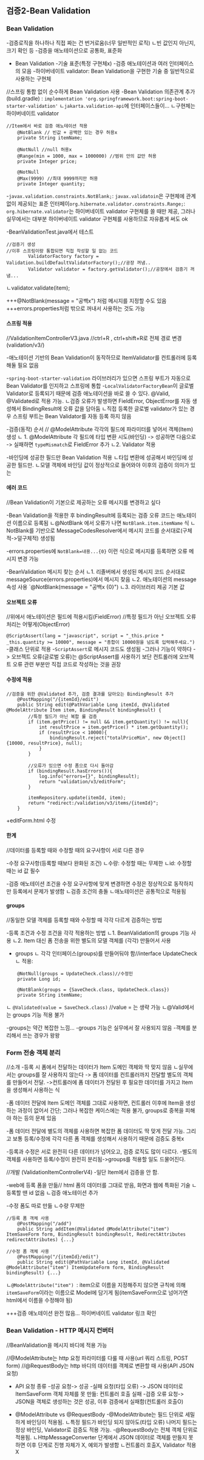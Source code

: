## 검증2-Bean Validation
### Bean Validation

-검증로직을 하나하나 직접 짜는 건 번거로움(너무 일반적인 로직)
ㄴ빈 값인지 아닌지, 크기 확인 등
-검증을 애노테이션으로 공통화, 표준화

- Bean Validation
-기술 표준(특정 구현체x)
-검증 애노테이션과 여러 인터페이스의 모음
-하이버네이트 validator: Bean Validation을 구현한 기술 중 일반적으로 사용하는 구현체

//스프링 통합 없이 순수하게 Bean Validation 사용
-Bean Validation 의존관계 추가(build.gradle)
: `implementation 'org.springframework.boot:spring-boot-starter-validation'`
ㄴ`jakarta.validation-api`에 인터페이스들이...
ㄴ구현체는 하이버네이트 validator

```
//Item에서 바로 검증 애노테이션 적용
    @NotBlank // 빈값 + 공백만 있는 경우 허용x
    private String itemName;

    @NotNull //null 허용x
    @Range(min = 1000, max = 1000000) //범위 안의 값만 허용
    private Integer price;

    @NotNull
    @Max(9999) //최대 9999까지만 허용
    private Integer quantity;
```

-`javax.validation.constraints.NotBlank;`: `javax.validatoin`은 구현체에 관계없이 제공되는 표준 인터페이`org.hibernate.validator.constraints.Range;`: `org.hibernate.validator`는 하이버네이트 validator 구현체를 쓸 때만 제공, 그러나 실무에서는 대부분 하이버네이트 validator 구현체를 사용하므로 자유롭게 써도 ok

-BeanValidationTest.java에서 테스트
```
//검증기 생성
//이후 스프링이랑 통합되면 직접 작성할 일 없는 코드
        ValidatorFactory factory = Validation.buildDefaultValidatorFactory();//공장 꺼냄..
        Validator validator = factory.getValidator();//공장에서 검증기 꺼냄...

```
ㄴvalidator.validate(item);

+++@NotBlank(message = "공백x") 처럼 메시지를 지정할 수도 있음
+++errors.properties처럼 밖으로 꺼내서 사용하는 것도 가능


#### 스프링 적용
//ValidationItemControllerV3.java
//ctrl+R , ctrl+shift+R로 전체 경로 변경(validation/v3/)

-애노테이션 기반의 Bean Validation이 동작하므로 ItemValidator를 컨트롤러에 등록해둘 필요 없음

-`spring-boot-starter-validation` 라이브러리가 있으면 스프링 부트가 자동으로 Bean Validator를 인지하고 스프링에 통합
-`LocalValidatorFactoryBean`이 글로벌 Validator로 등록되기 때문에 검증 애노테이션을 바로 쓸 수 있다. @Valid, @Validated로 적용 가능. 
ㄴ검증 오류가 발생하면 FieldError, ObjectError를 자동 생성해서 BindingResult에 오류 값을 담아둠
ㄴ직접 등록한 글로벌 validator가 있는 경우 스프링 부트는 Bean Validator를 자동 등록 하지 않음 

-검증(동작) 순서
// @ModelAttribute 각각의 필드에 파라미터를 넣어서 객체(Item) 생성
ㄴ 1. @ModelAttribute 각 필드에 타입 변환 시도(바인딩)
-> 성공하면 다음으로
-> 실패하면 `typeMismatch`로 FieldError 추가
ㄴ2. Validator 적용

-바인딩에 성공한 필드만 Bean Validation 적용
ㄴ타입 변환에 성공해서 바인딩에 성공한 필드만.
ㄴ모델 객체에 바인딩 값이 정상적으로 들어와야 이후의 검증이 의미가 있는


#### 에러 코드
//Bean Validation이 기본으로 제공하는 오류 메시지를 변경하고 싶다

-Bean Validation을 적용한 후 bindingResult에 등록되는 검증 오류 코드는 애노테이션 이름으로 등록됨
ㄴ@NotBlank 에서 오류가 나면 `NotBlank.item.itemName` 식
ㄴNotBlank를 기반으로 MessageCodesResolver에서 메시지 코드를 순서대로(구체적->덜구체적) 생성됨

-errors.properties에 `NotBlank=내용...{0}` 이런 식으로 메시지를 등록하면 오류 메시지 변경 가능

-BeanValidation 메시지 찾는 순서
ㄴ1. 리졸버에서 생성된 메시지 코드 순서대로 messageSource(errors.properties)에서 메시지 찾음
ㄴ2. 애노테이션의 message 속성 사용 `@NotBlank(message = "공백x {0}")
ㄴ3. 라이브러리 제공 기본 값


#### 오브젝트 오류
//위에서 애노테이션은 필드에 적용시킴(FieldError)
//특정 필드가 아닌 오브젝트 오류 처리는 어떻게(ObjectError)

`@ScriptAssert(lang = "javascript", script = "_this.price * _this.quantity >= 10000", message = "총합이 10000원을 넘도록 입력해주세요.")`
-클래스 단위로 적용
-`ScriptAssert`로 메시지 코드도 생성됨
-그러나 기능이 약하다 
-> 오브젝트 오류(글로벌 오류)는 @ScriptAssert를 사용하기 보단 컨트롤러에 오브젝트 오류 관련 부분만 직접 코드로 작성하는 것을 권장


#### 수정에 적용
```
//검증을 위한 @Validated 추가, 검증 결과를 담아오는 BindingResult 추가
    @PostMapping("/{itemId}/edit")
    public String edit(@PathVariable Long itemId, @Validated @ModelAttribute Item item, BindingResult bindingResult) {
        //특정 필드가 아닌 복합 룰 검증
        if (item.getPrice() != null && item.getQuantity() != null){
            int resultPrice = item.getPrice() * item.getQuantity();
            if (resultPrice < 10000){
                bindingResult.reject("totalPriceMin", new Object[]{10000, resultPrice}, null);
            }
        }

        //오류가 있으면 수정 폼으로 다시 돌아감
        if (bindingResult.hasErrors()){
            log.info("errors={}", bindingResult);
            return "validation/v3/editForm";
        }

        itemRepository.update(itemId, item);
        return "redirect:/validation/v3/items/{itemId}";
    }
```

+editForm.html 수정


#### 한계
//데이터를 등록할 때와 수정할 때의 요구사항이 서로 다른 경우

-수정 요구사항(등록할 때보다 완화된 조건)
ㄴ수량: 수정할 때는 무제한
ㄴid: 수정할 때는 id 값 필수

-검증 애노테이션 조건을 수정 요구사항에 맞게 변경하면 수정은 정상적으로 동작하지만 등록에서 문제가 발생함
ㄴ검증 조건의 충돌
ㄴ애노테이션은 공통적으로 적용됨


#### groups
//동일한 모델 객체를 등록할 때와 수정할 때 각각 다르게 검증하는 방법

-등록 조건과 수정 조건을 각각 적용하는 방법
ㄴ1. BeanValidation의 groups 기능 사용
ㄴ2. Item 대신 폼 전송을 위한 별도의 모델 객체를 (각각) 만들어서 사용

- groups
ㄴ 각각 인터페이스(groups)를 만들어둬야 함//interface UpdateCheck
ㄴ 적용: 
```
    @NotNull(groups = UpdateCheck.class)//수정민
    private Long id;

    @NotBlank(groups = {SaveCheck.class, UpdateCheck.class})
    private String itemName;
```
ㄴ `@Validated(value = SaveCheck.class)` //value = 는 생략 가능
ㄴ@Valid에서는 groups 기능 적용 불가

-groups는 약간 복잡한 느낌...
-groups 기능은 실무에서 잘 사용되지 않음
-객체를 분리해서 쓰는 경우가 왕왕


### Form 전송 객체 분리

//소개
-등록 시 폼에서 전달하는 데이터가 Item 도메인 객체와 딱 맞지 않음
ㄴ실무에서는 groups를 잘 사용하지 않는다
-> 폼 데이터를 컨트롤러까지 전달할 별도의 객체를 만들어서 전달.
->컨트롤러에 폼 데이터가 전달된 후 필요한 데이터를 가지고 Item을 생성해서 사용하는 식

-폼 데이터 전달에 Item 도메인 객체를 그대로 사용하면, 컨트롤러 이후에 Item을 생성하는 과정이 없어서 간단; 그러나 복잡한 케이스에는 적용 불가, groups로 중복을 피해야 하는 등의 문제 있음

-폼 데이터 전달에 별도의 객체를 사용하면 복잡한 폼 데이터도 딱 맞게 전달 가능. 그리고 보통 등록/수정에 각각 다른 폼 객체를 생성해서 사용하기 때문에 검증도 중복x

-등록과 수정은 서로 완전히 다른 데이터가 넘어오고, 검증 로직도 많이 다르다. 
-별도의 객체를 사용하면 등록/수정이 완전히 분리됨->groups를 적용할 일도 드물어진다.


//개발
(ValidationItemControllerV4)
-일단 Item에서 검증을 안 함.

-web에 등록 폼을 만듦// html 폼의 데이터를 그대로 받음, 화면과 웹에 특화된 기술
ㄴ등록할 땐 id 없음
ㄴ검증 애노테이션 추가

-수정 폼도 따로 만듦
ㄴ수량 무제한

```
//등록 폼 객체 사용
    @PostMapping("/add")
    public String addItem(@Validated @ModelAttribute("item") ItemSaveForm form, BindingResult bindingResult, RedirectAttributes redirectAttributes) {...}

//수정 폼 객체 사용
    @PostMapping("/{itemId}/edit")
    public String edit(@PathVariable Long itemId, @Validated @ModelAttribute("item") ItemUpdateForm form, BindingResult bindingResult) {...}
```
ㄴ`@ModelAttribute("item") `: item으로 이름을 지정해주지 않으면 규칙에 의해 `itemSaveForm`이라는 이름으로 Model에 담기게 됨(itemSaveForm으로 넘어가면 html에서 이름을 수정해야 됨)

+++검증 애노테이션 완전 많음... 하이버네이트 validator 링크 확인 


### Bean Validation - HTTP 메시지 컨버터
//BeanValidation을 메시지 바디에 적용 가능

//@ModelAttribute는 http 요청 파라미터를 다룰 때 사용(url 쿼리 스트링, POST form)
//@RequestBody는 http 바디의 데이터를 객체로 변환할 때 사용(API JSON 요청)

- API 요청 종류
-성공 요청-> 성공
-실패 요청(타입 오류) -> JSON 데이터로 ItemSaveForm 객체 자체를 못 만듦: 컨트롤러 호출 실패
-검증 오류 요청-> JSON을 객체로 생성하는 것은 성공, 이후 검증에서 실패함(컨트롤러 호출O) 

- @ModelAttribute vs  @RequestBody
-@ModelAttribute는 필드 단위로 세밀하게 바인딩이 적용됨. 
ㄴ특정 필드가 바인딩 되지 않아도(타입 오류) 나머지 필드는 정상 바인딩, Validator로 검증도 적용 가능.
-@RequestBody는 전체 객체 단위로 적용됨. 
ㄴHttpMessageConverter 단계에서 JSON 데이터로 객체를 만들지 못하면 이후 단계로 진행 자체가 X, 예외가 발생함
ㄴ컨트롤러 호출X, Validator 적용X









